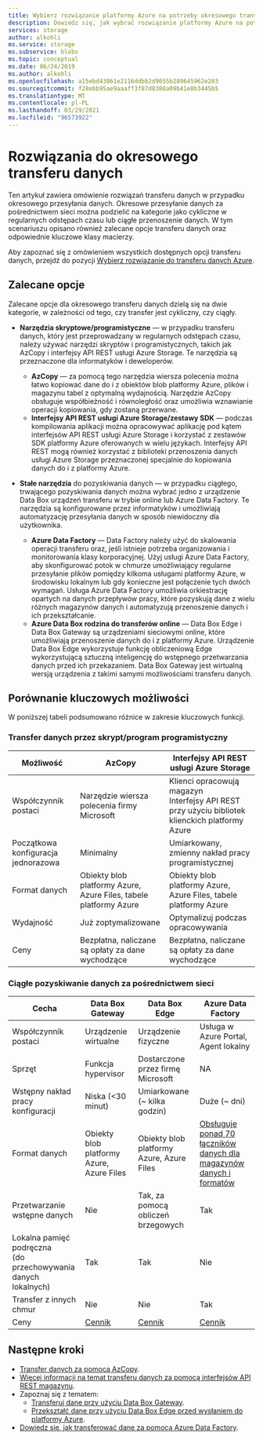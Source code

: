 ```yaml
---
title: Wybierz rozwiązanie platformy Azure na potrzeby okresowego transferu danych | Microsoft Docs
description: Dowiedz się, jak wybrać rozwiązanie platformy Azure na potrzeby transferu danych podczas okresowego przesyłania danych.
services: storage
author: alkohli
ms.service: storage
ms.subservice: blobs
ms.topic: conceptual
ms.date: 06/24/2019
ms.author: alkohli
ms.openlocfilehash: a15ebd43861e2116ddbb2d9055b289645962e203
ms.sourcegitcommit: f28ebb95ae9aaaff3f87d8388a09b41e0b3445b5
ms.translationtype: MT
ms.contentlocale: pl-PL
ms.lasthandoff: 03/29/2021
ms.locfileid: "96573922"
---
```

# <a name="solutions-for-periodic-data-transfer"></a>Rozwiązania do okresowego transferu danych
 
Ten artykuł zawiera omówienie rozwiązań transferu danych w przypadku okresowego przesyłania danych. Okresowe przesyłanie danych za pośrednictwem sieci można podzielić na kategorie jako cykliczne w regularnych odstępach czasu lub ciągłe przenoszenie danych. W tym scenariuszu opisano również zalecane opcje transferu danych oraz odpowiednie kluczowe klasy macierzy.

Aby zapoznać się z omówieniem wszystkich dostępnych opcji transferu danych, przejdź do pozycji [Wybierz rozwiązanie do transferu danych Azure](storage-choose-data-transfer-solution.md).

## <a name="recommended-options"></a>Zalecane opcje

Zalecane opcje dla okresowego transferu danych dzielą się na dwie kategorie, w zależności od tego, czy transfer jest cykliczny, czy ciągły.

- **Narzędzia skryptowe/programistyczne** — w przypadku transferu danych, który jest przeprowadzany w regularnych odstępach czasu, należy używać narzędzi skryptów i programistycznych, takich jak AzCopy i interfejsy API REST usługi Azure Storage. Te narzędzia są przeznaczone dla informatyków i deweloperów.

    - **AzCopy** — za pomocą tego narzędzia wiersza polecenia można łatwo kopiować dane do i z obiektów blob platformy Azure, plików i magazynu tabel z optymalną wydajnością. Narzędzie AzCopy obsługuje współbieżność i równoległość oraz umożliwia wznawianie operacji kopiowania, gdy zostaną przerwane.
    - **Interfejsy API REST usługi Azure Storage/zestawy SDK** — podczas kompilowania aplikacji można opracowywać aplikację pod kątem interfejsów API REST usługi Azure Storage i korzystać z zestawów SDK platformy Azure oferowanych w wielu językach. Interfejsy API REST mogą również korzystać z biblioteki przenoszenia danych usługi Azure Storage przeznaczonej specjalnie do kopiowania danych do i z platformy Azure.

- **Stałe narzędzia** do pozyskiwania danych — w przypadku ciągłego, trwającego pozyskiwania danych można wybrać jedno z urządzenie Data Box urządzeń transferu w trybie online lub Azure Data Factory. Te narzędzia są konfigurowane przez informatyków i umożliwiają automatyzację przesyłania danych w sposób niewidoczny dla użytkownika.

    - **Azure Data Factory** — Data Factory należy użyć do skalowania operacji transferu oraz, jeśli istnieje potrzeba organizowania i monitorowania klasy korporacyjnej. Użyj usługi Azure Data Factory, aby skonfigurować potok w chmurze umożliwiający regularne przesyłanie plików pomiędzy kilkoma usługami platformy Azure, w środowisku lokalnym lub gdy konieczne jest połączenie tych dwóch wymagań. Usługa Azure Data Factory umożliwia orkiestrację opartych na danych przepływów pracy, które pozyskują dane z wielu różnych magazynów danych i automatyzują przenoszenie danych i ich przekształcanie.
    - **Azure Data Box rodzina do transferów online** — Data Box Edge i Data Box Gateway są urządzeniami sieciowymi online, które umożliwiają przenoszenie danych do i z platformy Azure. Urządzenie Data Box Edge wykorzystuje funkcję obliczeniową Edge wykorzystującą sztuczną inteligencję do wstępnego przetwarzania danych przed ich przekazaniem. Data Box Gateway jest wirtualną wersją urządzenia z takimi samymi możliwościami transferu danych.


## <a name="comparison-of-key-capabilities"></a>Porównanie kluczowych możliwości

W poniższej tabeli podsumowano różnice w zakresie kluczowych funkcji.

### <a name="scriptedprogrammatic-network-data-transfer"></a>Transfer danych przez skrypt/program programistyczny

| Możliwość                  | AzCopy                                 | Interfejsy API REST usługi Azure Storage       |
|-----------------------------|----------------------------------------|-------------------------------|
| Współczynnik postaci                 | Narzędzie wiersza polecenia firmy Microsoft       | Klienci opracowują magazyn <br> Interfejsy API REST przy użyciu bibliotek klienckich platformy Azure |
| Początkowa konfiguracja jednorazowa     | Minimalny                                | Umiarkowany, zmienny nakład pracy programistycznej    |
| Format danych                 | Obiekty blob platformy Azure, Azure Files, tabele platformy Azure | Obiekty blob platformy Azure, Azure Files, tabele platformy Azure   |
| Wydajność                 | Już zoptymalizowane                      | Optymalizuj podczas opracowywania                  |
| Ceny                     | Bezpłatna, naliczane są opłaty za dane wychodzące      | Bezpłatna, naliczane są opłaty za dane wychodzące        |

### <a name="continuous-data-ingestion-over-network"></a>Ciągłe pozyskiwanie danych za pośrednictwem sieci

| Cecha                                       | Data Box Gateway | Data Box Edge   | Azure Data Factory        |
|----------------------------------|-----------------------------------------|--------------------------|---------------------------|
| Współczynnik postaci                                   | Urządzenie wirtualne             | Urządzenie fizyczne          | Usługa w Azure Portal, Agent lokalny                                                            |
| Sprzęt                                      | Funkcja hypervisor            | Dostarczone przez firmę Microsoft    | NA                                                            |
| Wstępny nakład pracy konfiguracji                          | Niska (<30 minut)            | Umiarkowane (~ kilka godzin) | Duże (~ dni)                                                 |
| Format danych                                   | Obiekty blob platformy Azure, Azure Files   | Obiekty blob platformy Azure, Azure Files | [Obsługuje ponad 70 łączników danych dla magazynów danych i formatów](../../data-factory/copy-activity-overview.md#supported-data-stores-and-formats)|
| Przetwarzanie wstępne danych                           | Nie                         | Tak, za pomocą obliczeń brzegowych    | Tak                                                           |
| Lokalna pamięć podręczna<br>(do przechowywania danych lokalnych)    | Tak                        | Tak                      | Nie                                                            |
| Transfer z innych chmur                    | Nie                         | Nie                       | Tak                                                           |
| Ceny                                       | [Cennik](https://azure.microsoft.com/pricing/details/storage/databox/gateway/)                    | [Cennik](https://azure.microsoft.com/pricing/details/storage/databox/edge/)                  | [Cennik](https://azure.microsoft.com/pricing/details/data-factory/)                                                       |

## <a name="next-steps"></a>Następne kroki

- [Transfer danych za pomocą AzCopy](./storage-use-azcopy-v10.md?toc=%2fazure%2fstorage%2ftables%2ftoc.json).
- [Więcej informacji na temat transferu danych za pomocą interfejsów API REST magazynu](/dotnet/api/overview/azure/storage).
- Zapoznaj się z tematem:
    - [Transferuj dane przy użyciu Data Box Gateway](../../databox-gateway/data-box-gateway-deploy-add-shares.md).
    - [Przekształć dane przy użyciu Data Box Edge przed wysłaniem do platformy Azure](../../databox-online/azure-stack-edge-deploy-configure-compute.md).
- [Dowiedz się, jak transferować dane za pomocą Azure Data Factory](../../data-factory/tutorial-bulk-copy-portal.md).